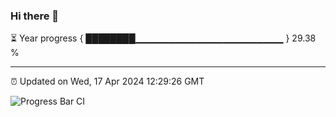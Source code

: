 ### Hi there 👋

⏳ Year progress { ████████▁▁▁▁▁▁▁▁▁▁▁▁▁▁▁▁▁▁▁▁▁▁ } 29.38 %

---

⏰ Updated on Wed, 17 Apr 2024 12:29:26 GMT

![Progress Bar CI](https://github.com/liununu/liununu/workflows/Progress%20Bar%20CI/badge.svg)
